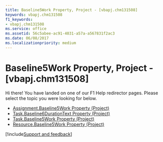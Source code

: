 ```yaml
---
title: Baseline5Work Property, Project - [vbapj.chm131508]
keywords: vbapj.chm131508
f1_keywords:
- vbapj.chm131508
ms.service: office
ms.assetid: 56c5abee-ac91-4031-a57a-a567831f2ac3
ms.date: 06/08/2017
ms.localizationpriority: medium
---
```



# Baseline5Work Property, Project - [vbapj.chm131508]

Hi there! You have landed on one of our F1 Help redirector pages. Please select the topic you were looking for below.

- [Assignment.Baseline5Work Property (Project)](https://msdn.microsoft.com/library/16893da5-816f-4cdc-c256-09c3860532a6%28Office.15%29.aspx)
- [Task.Baseline6DurationText Property (Project)](https://msdn.microsoft.com/library/b287077f-d296-eda0-45e1-8e5f25d096cd%28Office.15%29.aspx)
- [Task.Baseline5Work Property (Project)](https://msdn.microsoft.com/library/2b9eab7b-9286-d1b3-8072-e6db2eccf85d%28Office.15%29.aspx)
- [Resource.Baseline5Work Property (Project)](https://msdn.microsoft.com/library/0df841e3-9c88-f252-2f30-f64f7507369a%28Office.15%29.aspx)

[!include[Support and feedback](~/includes/feedback-boilerplate.md)]